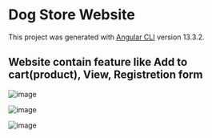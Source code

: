 # Dog Store Website 

This project was generated with [Angular CLI](https://github.com/angular/angular-cli) version 13.3.2.

## Website contain feature like Add to cart(product), View, Registretion form 

![image](https://github.com/padoleshital/DogStore_website/assets/45750512/f83c0793-12cc-4228-8de9-8762828d96b1)

![image](https://github.com/padoleshital/DogStore_website/assets/45750512/de43e2bd-6de4-46cb-8000-0efd4c1c703f)

![image](https://github.com/padoleshital/DogStore_website/assets/45750512/0fde741d-9951-4f01-b185-7496d1fe5417)
